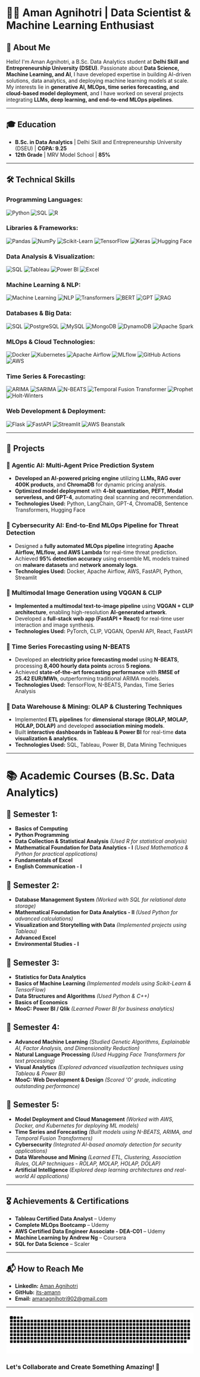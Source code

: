 # 🧑‍💻 Aman Agnihotri | Data Scientist & Machine Learning Enthusiast  

## 🌟 About Me  
Hello! I'm Aman Agnihotri, a B.Sc. Data Analytics student at **Delhi Skill and Entrepreneurship University (DSEU)**. Passionate about **Data Science, Machine Learning, and AI**, I have developed expertise in building AI-driven solutions, data analytics, and deploying machine learning models at scale. My interests lie in **generative AI, MLOps, time series forecasting, and cloud-based model deployment**, and I have worked on several projects integrating **LLMs, deep learning, and end-to-end MLOps pipelines**.

---

## 🎓 Education  
- **B.Sc. in Data Analytics** | Delhi Skill and Entrepreneurship University (DSEU) | **CGPA: 9.25**  
- **12th Grade** | MRV Model School | **85%**  


---

## **🛠 Technical Skills**  

### **Programming Languages:**  
![Python](https://img.shields.io/badge/-Python-3776AB?style=flat-square&logo=python&logoColor=white)  ![SQL](https://img.shields.io/badge/-SQL-4479A1?style=flat-square&logo=postgresql&logoColor=white) ![R](https://img.shields.io/badge/-R-276DC3?style=flat-square&logo=r&logoColor=white)  

### **Libraries & Frameworks:**  
![Pandas](https://img.shields.io/badge/-Pandas-150458?style=flat-square&logo=pandas&logoColor=white) ![NumPy](https://img.shields.io/badge/-NumPy-013243?style=flat-square&logo=numpy&logoColor=white) ![Scikit-Learn](https://img.shields.io/badge/-Scikit_Learn-F7931E?style=flat-square&logo=scikitlearn&logoColor=white) ![TensorFlow](https://img.shields.io/badge/-TensorFlow-FF6F00?style=flat-square&logo=tensorflow&logoColor=white) ![Keras](https://img.shields.io/badge/-Keras-D00000?style=flat-square&logo=keras&logoColor=white) ![Hugging Face](https://img.shields.io/badge/-Hugging_Face-FFBF00?style=flat-square&logo=huggingface&logoColor=white)  

### **Data Analysis & Visualization:**  
![SQL](https://img.shields.io/badge/-SQL-4479A1?style=flat-square&logo=postgresql&logoColor=white) ![Tableau](https://img.shields.io/badge/-Tableau-E97627?style=flat-square&logo=tableau&logoColor=white) ![Power BI](https://img.shields.io/badge/-Power_BI-F2C811?style=flat-square&logo=powerbi&logoColor=black) ![Excel](https://img.shields.io/badge/-Excel-217346?style=flat-square&logo=microsoft-excel&logoColor=white)  

### **Machine Learning & NLP:**  
![Machine Learning](https://img.shields.io/badge/-Machine_Learning-FF6F00?style=flat-square&logo=tensorflow&logoColor=white) ![NLP](https://img.shields.io/badge/-NLP-DC322F?style=flat-square&logo=python&logoColor=white) ![Transformers](https://img.shields.io/badge/-Transformers-FFBF00?style=flat-square&logo=huggingface&logoColor=white) ![BERT](https://img.shields.io/badge/-BERT-FFC107?style=flat-square&logo=tensorflow&logoColor=white) ![GPT](https://img.shields.io/badge/-GPT-0084FF?style=flat-square&logo=openaichatgpt&logoColor=white) ![RAG](https://img.shields.io/badge/-Retrieval_Augmented_Generation-663399?style=flat-square&logo=openaichatgpt&logoColor=white)  

### **Databases & Big Data:**  
![SQL](https://img.shields.io/badge/-SQL-4479A1?style=flat-square&logo=postgresql&logoColor=white) ![PostgreSQL](https://img.shields.io/badge/-PostgreSQL-336791?style=flat-square&logo=postgresql&logoColor=white) ![MySQL](https://img.shields.io/badge/-MySQL-4479A1?style=flat-square&logo=mysql&logoColor=white) ![MongoDB](https://img.shields.io/badge/-MongoDB-47A248?style=flat-square&logo=mongodb&logoColor=white) ![DynamoDB](https://img.shields.io/badge/-DynamoDB-4053D6?style=flat-square&logo=amazondynamodb&logoColor=white) ![Apache Spark](https://img.shields.io/badge/-Apache_Spark-E25A1C?style=flat-square&logo=apachespark&logoColor=white)  

### **MLOps & Cloud Technologies:**  
![Docker](https://img.shields.io/badge/-Docker-2496ED?style=flat-square&logo=docker&logoColor=white) ![Kubernetes](https://img.shields.io/badge/-Kubernetes-326CE5?style=flat-square&logo=kubernetes&logoColor=white) ![Apache Airflow](https://img.shields.io/badge/-Apache_Airflow-017CEE?style=flat-square&logo=apacheairflow&logoColor=white) ![MLflow](https://img.shields.io/badge/-MLflow-0194E2?style=flat-square&logo=mlflow&logoColor=white) ![GitHub Actions](https://img.shields.io/badge/-GitHub_Actions-2088FF?style=flat-square&logo=githubactions&logoColor=white) ![AWS](https://img.shields.io/badge/-AWS-232F3E?style=flat-square&logo=amazonaws&logoColor=white)  

### **Time Series & Forecasting:**  
![ARIMA](https://img.shields.io/badge/-ARIMA-663399?style=flat-square&logo=scipy&logoColor=white) ![SARIMA](https://img.shields.io/badge/-SARIMA-800080?style=flat-square&logo=scipy&logoColor=white) ![N-BEATS](https://img.shields.io/badge/-N_BEATS-8A2BE2?style=flat-square&logo=pytorch&logoColor=white) ![Temporal Fusion Transformer](https://img.shields.io/badge/-TFT-663399?style=flat-square&logo=tensorflow&logoColor=white) ![Prophet](https://img.shields.io/badge/-Prophet-008080?style=flat-square&logo=python&logoColor=white) ![Holt-Winters](https://img.shields.io/badge/-Holt_Winters-FF5733?style=flat-square&logo=scipy&logoColor=white)  

### **Web Development & Deployment:**  
![Flask](https://img.shields.io/badge/-Flask-000000?style=flat-square&logo=flask&logoColor=white) ![FastAPI](https://img.shields.io/badge/-FastAPI-009688?style=flat-square&logo=fastapi&logoColor=white) ![Streamlit](https://img.shields.io/badge/-Streamlit-FF4B4B?style=flat-square&logo=streamlit&logoColor=white) ![AWS Beanstalk](https://img.shields.io/badge/-AWS_Beanstalk-232F3E?style=flat-square&logo=amazonaws&logoColor=white)  

---

## 🚀 Projects  

### 🔹 **Agentic AI: Multi-Agent Price Prediction System**  
- **Developed an AI-powered pricing engine** utilizing **LLMs, RAG over 400K products**, and **ChromaDB** for dynamic pricing analysis.  
- **Optimized model deployment** with **4-bit quantization, PEFT, Modal serverless, and GPT-4**, automating deal scanning and recommendation.  
- **Technologies Used:** Python, LangChain, GPT-4, ChromaDB, Sentence Transformers, Hugging Face  

### 🔹 **Cybersecurity AI: End-to-End MLOps Pipeline for Threat Detection**  
- Designed a **fully automated MLOps pipeline** integrating **Apache Airflow, MLflow, and AWS Lambda** for real-time threat prediction.  
- Achieved **95% detection accuracy** using ensemble ML models trained on **malware datasets** and **network anomaly logs**.  
- **Technologies Used:** Docker, Apache Airflow, AWS, FastAPI, Python, Streamlit  

### 🔹 **Multimodal Image Generation using VQGAN & CLIP**  
- **Implemented a multimodal text-to-image pipeline** using **VQGAN + CLIP architecture**, enabling high-resolution **AI-generated artwork**.  
- Developed a **full-stack web app (FastAPI + React)** for real-time user interaction and image synthesis.  
- **Technologies Used:** PyTorch, CLIP, VQGAN, OpenAI API, React, FastAPI  

### 🔹 **Time Series Forecasting using N-BEATS**  
- Developed an **electricity price forecasting model** using **N-BEATS**, processing **8,400 hourly data points** across **5 regions**.  
- Achieved **state-of-the-art forecasting performance** with **RMSE of 25.42 EUR/MWh**, outperforming traditional ARIMA models.  
- **Technologies Used:** TensorFlow, N-BEATS, Pandas, Time Series Analysis  

### 🔹 **Data Warehouse & Mining: OLAP & Clustering Techniques**  
- Implemented **ETL pipelines** for **dimensional storage (ROLAP, MOLAP, HOLAP, DOLAP)** and developed **association mining models**.  
- Built **interactive dashboards in Tableau & Power BI** for real-time **data visualization & analytics**.  
- **Technologies Used:** SQL, Tableau, Power BI, Data Mining Techniques  

---

# **📚 Academic Courses (B.Sc. Data Analytics)**  

## **📌 Semester 1:**  
- **Basics of Computing**  
- **Python Programming**  
- **Data Collection & Statistical Analysis** *(Used R for statistical analysis)*  
- **Mathematical Foundation for Data Analytics - I** *(Used Mathematica & Python for practical applications)*  
- **Fundamentals of Excel**  
- **English Communication - I**  

## **📌 Semester 2:**  
- **Database Management System** *(Worked with SQL for relational data storage)*  
- **Mathematical Foundation for Data Analytics - II** *(Used Python for advanced calculations)*  
- **Visualization and Storytelling with Data** *(Implemented projects using Tableau)*  
- **Advanced Excel**  
- **Environmental Studies - I**  

## **📌 Semester 3:**  
- **Statistics for Data Analytics**  
- **Basics of Machine Learning** *(Implemented models using Scikit-Learn & TensorFlow)*  
- **Data Structures and Algorithms** *(Used Python & C++)*  
- **Basics of Economics**  
- **MooC: Power BI / Qlik** *(Learned Power BI for business analytics)*  

## **📌 Semester 4:**  
- **Advanced Machine Learning** *(Studied Genetic Algorithms, Explainable AI, Factor Analysis, and Dimensionality Reduction)*  
- **Natural Language Processing** *(Used Hugging Face Transformers for text processing)*  
- **Visual Analytics** *(Explored advanced visualization techniques using Tableau & Power BI)*  
- **MooC: Web Development & Design** *(Scored 'O' grade, indicating outstanding performance)*  

## **📌 Semester 5:**  
- **Model Deployment and Cloud Management** *(Worked with AWS, Docker, and Kubernetes for deploying ML models)*  
- **Time Series and Forecasting** *(Built models using N-BEATS, ARIMA, and Temporal Fusion Transformers)*  
- **Cybersecurity** *(Integrated AI-based anomaly detection for security applications)*  
- **Data Warehouse and Mining** *(Learned ETL, Clustering, Association Rules, OLAP techniques - ROLAP, MOLAP, HOLAP, DOLAP)*  
- **Artificial Intelligence** *(Explored deep learning architectures and real-world AI applications)*  

---

## 🎖 Achievements & Certifications  
- **Tableau Certified Data Analyst** – Udemy  
- **Complete MLOps Bootcamp** – Udemy  
- **AWS Certified Data Engineer Associate - DEA-C01** – Udemy  
- **Machine Learning by Andrew Ng** – Coursera  
- **SQL for Data Science** – Scaler  

---

## 📬 How to Reach Me  
- **LinkedIn:** [Aman Agnihotri](https://www.linkedin.com/in/aman-agnihotri004/)  
- **GitHub:** [its-amann](https://github.com/its-amann)  
- **Email:** amanagnihotri902@gmail.com  

---
![snake gif](https://github.com/its-amann/its-amann/blob/output/github-snake-dark.svg)
### Let's Collaborate and Create Something Amazing! 🚀  

